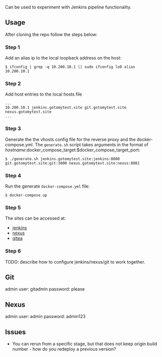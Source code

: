 Can be used to experiment with Jenkins pipeline functionality.

## Usage
After cloning the repo follow the steps below:

### Step 1
Add an alias ip to the local loopback address on the host:
```
$ ifconfig | grep -q 10.200.10.1 || sudo ifconfig lo0 alias 10.200.10.1
```

### Step 2
Add host entries to the local hosts file
```
...
10.200.10.1 jenkins.gotomytest.site git.gotomytest.site nexus.gotomytest.site
...
```

### Step 3
Generate the the vhosts config file for the reverse proxy and the docker-compose.yml. The `generate.sh` script takes
arguments in the format of $hostname:$docker_compose_target:$docker_compose_target_port:

```
$ ./generate.sh jenkins.gotomytest.site:jenkins:8080 git.gotomytest.site:git:3000 nexus.gotomytest.site:nexus:8081
```

### Step 4
Run the generate `docker-compose.yml` file:

```
$ docker-compose up
```

### Step 5

The sites can be accessed at:
* [jenkins](http://jenkins.gotomytest.site)
* [nexus](http://nexus.gotomytest.site)
* [gitea](http://git.gotomytest.site)

### Step 6
TODO: describe how to configure jenkins/nexus/git to work together.

## Git
admin user: gitadmin
password: please

## Nexus 
admin user: admin
password: admin123

## Issues

* You can rerun from a specific stage, but that does not keep origin
  build number - how do you redeploy a previous version?

